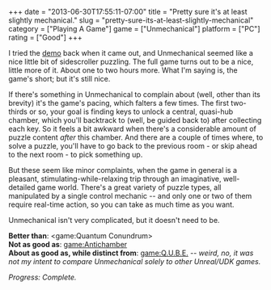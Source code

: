 +++
date = "2013-06-30T17:55:11-07:00"
title = "Pretty sure it's at least slightly mechanical."
slug = "pretty-sure-its-at-least-slightly-mechanical"
category = ["Playing A Game"]
game = ["Unmechanical"]
platform = ["PC"]
rating = ["Good"]
+++

I tried the <a href="http://store.steampowered.com/app/211180/">demo</a> back when it came out, and Unmechanical seemed like a nice little bit of sidescroller puzzling.  The full game turns out to be a nice, little more of it.  About one to two hours more.  What I'm saying is, the game's short; but it's still nice.

If there's something in Unmechanical to complain about (well, other than its brevity) it's the game's pacing, which falters a few times.  The first two-thirds or so, your goal is finding keys to unlock a central, quasi-hub chamber, which you'll backtrack to (well, be guided back to) after collecting each key.  So it feels a bit awkward when there's a considerable amount of puzzle content <i>after</i> this chamber.  And there are a couple of times where, to solve a puzzle, you'll have to go back to the previous room - or skip ahead to the next room - to pick something up.

But these seem like minor complaints, when the game in general is a pleasant, stimulating-while-relaxing trip through an imaginative, well-detailed game world.  There's a great variety of puzzle types, all manipulated by a single control mechanic -- and only one or two of them require real-time action, so you can take as much time as you want.

Unmechanical isn't very complicated, but it doesn't need to be.

<b>Better than</b>: <game:Quantum Conundrum>  
<b>Not as good as</b>: <game:Antichamber>  
<b>About as good as, while distinct from</b>: <game:Q.U.B.E.> -- <i>weird, no, it was not my intent to compare Unmechanical solely to other Unreal/UDK games.</i>

<i>Progress: Complete.</i>